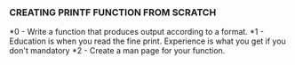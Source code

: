 ### CREATING PRINTF FUNCTION FROM SCRATCH

*0 - Write a function that produces output according to a format.
*1 - Education is when you read the fine print. Experience is what you get if you don't mandatory
*2 - Create a man page for your function.